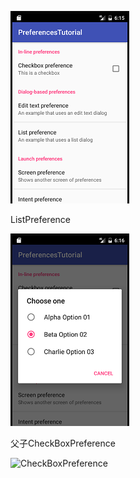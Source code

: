 
![效果图1](https://github.com/SvenChen323/Preferences/blob/master/screenshots/1_%E7%9C%8B%E5%9B%BE%E7%8E%8B.png)

ListPreference  

![ListPreference](https://github.com/SvenChen323/Preferences/blob/master/screenshots/2_%E7%9C%8B%E5%9B%BE%E7%8E%8B.png)

父子CheckBoxPreference

![CheckBoxPreference](https://github.com/llfjfz/AndroidTutorials/blob/master/PreferencesTutorial/screenshots/3.png)
